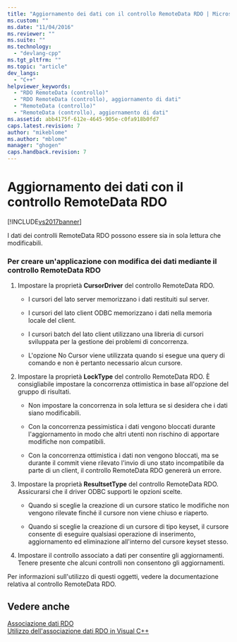 ```yaml
---
title: "Aggiornamento dei dati con il controllo RemoteData RDO | Microsoft Docs"
ms.custom: ""
ms.date: "11/04/2016"
ms.reviewer: ""
ms.suite: ""
ms.technology: 
  - "devlang-cpp"
ms.tgt_pltfrm: ""
ms.topic: "article"
dev_langs: 
  - "C++"
helpviewer_keywords: 
  - "RDO RemoteData (controllo)"
  - "RDO RemoteData (controllo), aggiornamento di dati"
  - "RemoteData (controllo)"
  - "RemoteData (controllo), aggiornamento di dati"
ms.assetid: abb4175f-612e-4645-905e-c0fa918b0fd7
caps.latest.revision: 7
author: "mikeblome"
ms.author: "mblome"
manager: "ghogen"
caps.handback.revision: 7
---
```

# Aggiornamento dei dati con il controllo RemoteData RDO
[!INCLUDE[vs2017banner](../../assembler/inline/includes/vs2017banner.md)]

I dati dei controlli RemoteData RDO possono essere sia in sola lettura che modificabili.  
  
### Per creare un'applicazione con modifica dei dati mediante il controllo RemoteData RDO  
  
1.  Impostare la proprietà **CursorDriver** del controllo RemoteData RDO.  
  
    -   I cursori del lato server memorizzano i dati restituiti sul server.  
  
    -   I cursori del lato client ODBC memorizzano i dati nella memoria locale del client.  
  
    -   I cursori batch del lato client utilizzano una libreria di cursori sviluppata per la gestione dei problemi di concorrenza.  
  
    -   L'opzione No Cursor viene utilizzata quando si esegue una query di comando e non è pertanto necessario alcun cursore.  
  
2.  Impostare la proprietà **LockType** del controllo RemoteData RDO.  È consigliabile impostare la concorrenza ottimistica in base all'opzione del gruppo di risultati.  
  
    -   Non impostare la concorrenza in sola lettura se si desidera che i dati siano modificabili.  
  
    -   Con la concorrenza pessimistica i dati vengono bloccati durante l'aggiornamento in modo che altri utenti non rischino di apportare modifiche non compatibili.  
  
    -   Con la concorrenza ottimistica i dati non vengono bloccati, ma se durante il commit viene rilevato l'invio di uno stato incompatibile da parte di un client, il controllo RemoteData RDO genererà un errore.  
  
3.  Impostare la proprietà **ResultsetType** del controllo RemoteData RDO.  Assicurarsi che il driver ODBC supporti le opzioni scelte.  
  
    -   Quando si sceglie la creazione di un cursore statico le modifiche non vengono rilevate finché il cursore non viene chiuso e riaperto.  
  
    -   Quando si sceglie la creazione di un cursore di tipo keyset, il cursore consente di eseguire qualsiasi operazione di inserimento, aggiornamento ed eliminazione all'interno del cursore keyset stesso.  
  
4.  Impostare il controllo associato a dati per consentire gli aggiornamenti.  Tenere presente che alcuni controlli non consentono gli aggiornamenti.  
  
 Per informazioni sull'utilizzo di questi oggetti, vedere la documentazione relativa al controllo RemoteData RDO.  
  
## Vedere anche  
 [Associazione dati RDO](../../data/ado-rdo/rdo-databinding.md)   
 [Utilizzo dell'associazione dati RDO in Visual C\+\+](../../data/ado-rdo/using-rdo-databinding-in-visual-cpp.md)